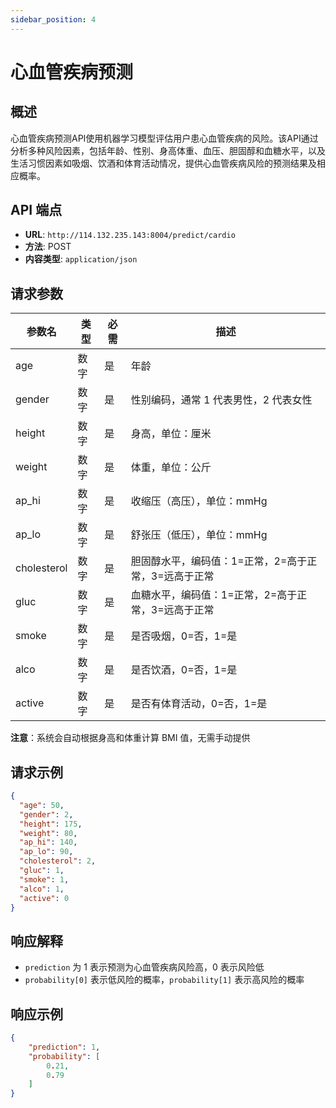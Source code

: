 ```yaml
---
sidebar_position: 4
---
```


# 心血管疾病预测

## 概述

心血管疾病预测API使用机器学习模型评估用户患心血管疾病的风险。该API通过分析多种风险因素，包括年龄、性别、身高体重、血压、胆固醇和血糖水平，以及生活习惯因素如吸烟、饮酒和体育活动情况，提供心血管疾病风险的预测结果及相应概率。

## API 端点

- **URL**: `http://114.132.235.143:8004/predict/cardio`
- **方法**: POST
- **内容类型**: `application/json`

## 请求参数

| 参数名       | 类型 | 必需 | 描述                                       |
|--------------|------|------|--------------------------------------------|
| age          | 数字 | 是   | 年龄                                       |
| gender       | 数字 | 是   | 性别编码，通常 1 代表男性，2 代表女性      |
| height       | 数字 | 是   | 身高，单位：厘米                           |
| weight       | 数字 | 是   | 体重，单位：公斤                           |
| ap_hi        | 数字 | 是   | 收缩压（高压），单位：mmHg                 |
| ap_lo        | 数字 | 是   | 舒张压（低压），单位：mmHg                 |
| cholesterol  | 数字 | 是   | 胆固醇水平，编码值：1=正常，2=高于正常，3=远高于正常 |
| gluc         | 数字 | 是   | 血糖水平，编码值：1=正常，2=高于正常，3=远高于正常 |
| smoke        | 数字 | 是   | 是否吸烟，0=否，1=是                       |
| alco         | 数字 | 是   | 是否饮酒，0=否，1=是                       |
| active       | 数字 | 是   | 是否有体育活动，0=否，1=是                 |

**注意**：系统会自动根据身高和体重计算 BMI 值，无需手动提供

## 请求示例

```json
{
  "age": 50,
  "gender": 2,
  "height": 175,
  "weight": 80,
  "ap_hi": 140,
  "ap_lo": 90,
  "cholesterol": 2,
  "gluc": 1,
  "smoke": 1,
  "alco": 1,
  "active": 0
}
```

## 响应解释

- `prediction` 为 1 表示预测为心血管疾病风险高，0 表示风险低
- `probability[0]` 表示低风险的概率，`probability[1]` 表示高风险的概率

## 响应示例

```json
{
    "prediction": 1,
    "probability": [
        0.21,
        0.79
    ]
}
```